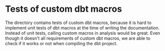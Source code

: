 # Tests of custom dbt macros
The directory contains tests of custom dbt macros, because it is hard to implement unit tests of dbt macros at the time of writing the documentation.
Instead of unit tests, calling custom macros in analysis would be great.
Even though it doesn't all requirements of custom dbt macros, we are able to check if it works or not when compiling the dbt project.